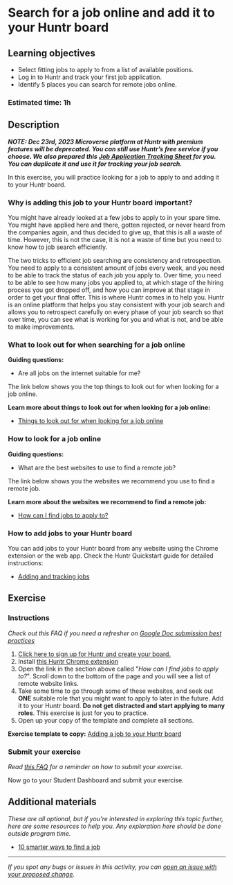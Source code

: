 # Search for a job online and add it to your Huntr board

## Learning objectives

- Select fitting jobs to apply to from a list of available positions.
- Log in to Huntr and track your first job application.
- Identify 5 places you can search for remote jobs online.

### **Estimated time**: 1h

## Description

**_NOTE: Dec 23rd, 2023 Microverse platform at Huntr with premium features will be deprecated. You can still use Huntr’s free service if you choose. We also prepared this [Job Application Tracking Sheet](https://docs.google.com/spreadsheets/d/1dc-U5o5XeJh7IndAUbw_yyyxbi6Vm7ddzveB5jDoC7w/edit#gid=815296917) for you. You can duplicate it and use it for tracking your job search._**

In this exercise, you will practice looking for a job to apply to and adding it to your Huntr board.

### Why is adding this job to your Huntr board important?

You might have already looked at a few jobs to apply to in your spare time. You might have applied here and there, gotten rejected, or never heard from the companies again, and thus decided to give up, that this is all a waste of time. However, this is not the case, it is not a waste of time but you need to know how to job search efficiently.

The two tricks to efficient job searching are consistency and retrospection. You need to apply to a consistent amount of jobs every week, and you need to be able to track the status of each job you apply to. Over time, you need to be able to see how many jobs you applied to, at which stage of the hiring process you got dropped off, and how you can improve at that stage in order to get your final offer. This is where Huntr comes in to help you. Huntr is an online platform that helps you stay consistent with your job search and allows you to retrospect carefully on every phase of your job search so that over time, you can see what is working for you and what is not, and be able to make improvements.

### What to look out for when searching for a job online

**Guiding questions:**

- Are all jobs on the internet suitable for me?

The link below shows you the top things to look out for when looking for a job online.

**Learn more about things to look out for when looking for a job online:**

- [Things to look out for when looking for a job online](https://github.com/matovu-farid/curriculum-professional-skills/blob/main/job-search/things-to-look-out-for-when-looking-for-a-job-online.md)

### How to look for a job online

**Guiding questions:**

- What are the best websites to use to find a remote job?

The link below shows you the websites we recommend you use to find a remote job.

**Learn more about the websites we recommend to find a remote job:**

- [How can I find jobs to apply to?](https://microverse.zendesk.com/hc/en-us/articles/360053137813#)

### How to add jobs to your Huntr board

You can add jobs to your Huntr board from any website using the Chrome extension or the web app. Check the Huntr Quickstart guide for detailed instructions:

- [Adding and tracking jobs](https://blog.huntr.co/huntr-quickstart-guide/#:~:text=Adding%20and%20Tracking%20Jobs)

## Exercise

### Instructions

_Check out this FAQ if you need a refresher on [Google Doc submission best practices](https://microverse.zendesk.com/hc/en-us/articles/360063156813)_

1. [Click here to sign up for Huntr and create your board.](https://huntr.co/microverse/signup)
2. Install [this Huntr Chrome extension](https://chrome.google.com/webstore/detail/huntr-job-search-tracker/mihdfbecejheednfigjpdacgeilhlmnf?hl=en)
3. Open the link in the section above called "_How can I find jobs to apply to?_". Scroll down to the bottom of the page and you will see a list of remote website links.
4. Take some time to go through some of these websites, and seek out **ONE** suitable role that you might want to apply to later in the future. Add it to your Huntr board. **Do not get distracted and start applying to many roles**. This exercise is just for you to practice.
5. Open up your copy of the template and complete all sections.

**Exercise template to copy:** [Adding a job to your Huntr board](https://docs.google.com/document/d/1rZ1Dn_JGFVbLwBQGK01kXZJRqYOIK-A8Kp5xc92vmTY/edit#heading=h.jgs62vtxnleo)

### Submit your exercise

_Read [this FAQ](https://microverse.zendesk.com/hc/en-us/articles/360061344234) for a reminder on how to submit your exercise._

Now go to your Student Dashboard and submit your exercise.

## Additional materials

_These are all optional, but if you're interested in exploring this topic further, here are some resources to help you. Any exploration here should be done outside program time._

- [10 smarter ways to find a job](https://www.savethestudent.org/student-jobs/top-10-smarter-ways-to-find-a-job.html)

---

_If you spot any bugs or issues in this activity, you can [open an issue with your proposed change](https://github.com/microverseinc/curriculum-transversal-skills/blob/main/git-github/articles/open_issue.md)._
